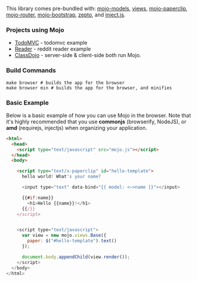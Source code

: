 

This library comes pre-bundled with: 
[mojo-models](/mojo-js/mojo-models), [views](/mojo-js/mojo-views), [mojo-paperclip](/mojo-js/paperclip.js),
[mojo-router](/mojo-js/mojo-router.js), [mojo-bootstrap](/mojo-js/mojo-bootstrap), [zepto](http://zeptojs.com/), and [inject.js](http://www.injectjs.com/).

### Projects using Mojo

- [TodoMVC](https://github.com/mojo-js/mojo-todomvc-example) - todomvc example
- [Reader](https://github.com/mojo-js/mojo-reader-example/tree/workflow) - reddit reader example
- [ClassDojo](https://www.classdojo.com/) - server-side & client-side both run Mojo.


### Build Commands

```
make browser # builds the app for the browser
make browser min # builds the app for the browser, and minifies
```


### Basic Example

Below is a basic example of how you can use Mojo in the browser. Note that it's highly recommended that you
use **commonjs** (browserify, NodeJS), or **amd** (requirejs, injectjs) when organizing your application. 

```html
<html>
  <head>
    <script type="text/javascript" src="mojo.js"></script>
  </head>
  <body>

    <script type="text/x-paperclip" id="hello-template">
      hello world! What's your name?

      <input type="text" data-bind="{{ model: <~>name }}"></input>

      {{#if:name}}
        <h1>Hello {{name}}!</h1>
      {{/}}
    </script>


    <script type="text/javascript">
      var view = new mojo.views.Base({
        paper: $("#hello-template").text()
      });

      document.body.appendChild(view.render());
    </script>
  </body>
</html>
```